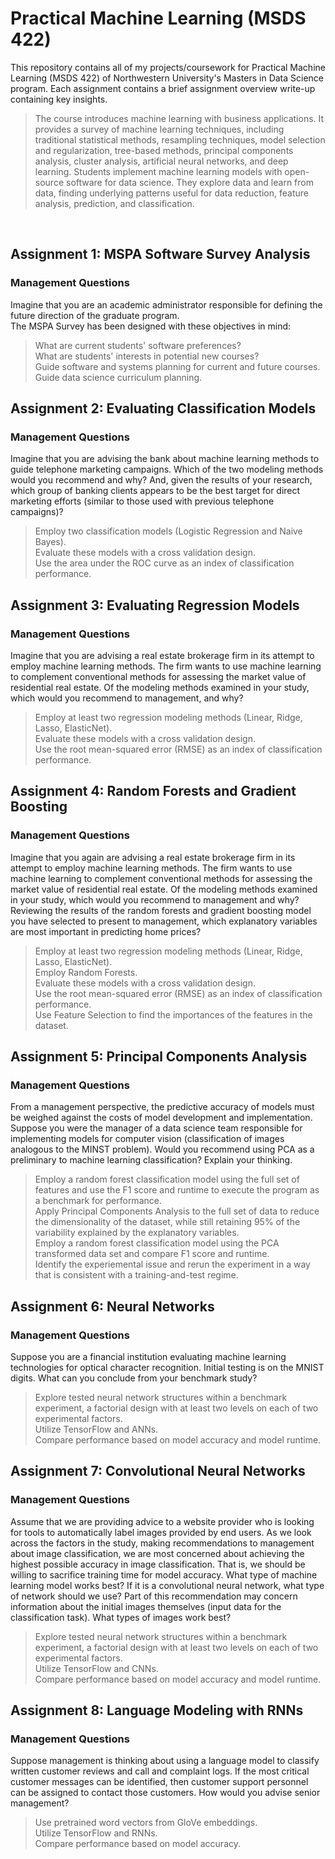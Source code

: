 # Practical Machine Learning (MSDS 422)
This repository contains all of my projects/coursework for Practical Machine Learning (MSDS 422) of Northwestern University's Masters in Data Science program. 
Each assignment contains a brief assignment overview write-up containing key insights.
>The course introduces machine learning with business applications. It provides a survey of machine learning techniques, including traditional statistical methods, resampling techniques, model selection and regularization, tree-based methods, principal components analysis, cluster analysis, artificial neural networks, and deep learning. Students implement machine learning models with open-source software for data science. They explore data and learn from data, finding underlying patterns useful for data reduction, feature analysis, prediction, and classification.
<br>

## Assignment 1: MSPA Software Survey Analysis
### Management Questions
Imagine that you are an academic administrator responsible for defining the future direction of the graduate program. <br>
The MSPA Survey has been designed with these objectives in mind:<br>
>What are current students' software preferences? <br>
What are students' interests in potential new courses? <br>
Guide software and systems planning for current and future courses. <br>
Guide data science curriculum planning.

## Assignment 2: Evaluating Classification Models
### Management Questions
Imagine that you are advising the bank about machine learning methods to guide telephone marketing campaigns. Which of the two modeling methods would you recommend and why? And, given the results of your research, which group of banking clients appears to be the best target for direct marketing efforts (similar to those used with previous telephone campaigns)? <br>
> Employ two classification models (Logistic Regression and Naive Bayes).<br>
> Evaluate these models with a cross validation design.<br>
> Use the area under the ROC curve as an index of classification performance.<br>

## Assignment 3: Evaluating Regression Models
### Management Questions
Imagine that you are advising a real estate brokerage firm in its attempt to employ machine learning methods. The firm wants to use machine learning to complement conventional methods for assessing the market value of residential real estate. Of the modeling methods examined in your study, which would you recommend to management, and why? <br>
> Employ at least two regression modeling methods (Linear, Ridge, Lasso, ElasticNet). <br>
> Evaluate these models with a cross validation design.<br>
> Use the root mean-squared error (RMSE) as an index of classification performance.<br>

## Assignment 4: Random Forests and Gradient Boosting
### Management Questions
Imagine that you again are advising a real estate brokerage firm in its attempt to employ machine learning methods. The firm wants to use machine learning to complement conventional methods for assessing the market value of residential real estate. Of the modeling methods examined in your study, which would you recommend to management and why? Reviewing the results of the random forests and gradient boosting model you have selected to present to management, which explanatory variables are most important in predicting home prices? <br>
> Employ at least two regression modeling methods (Linear, Ridge, Lasso, ElasticNet). <br>
> Employ Random Forests. <br>
> Evaluate these models with a cross validation design.<br>
> Use the root mean-squared error (RMSE) as an index of classification performance.<br>
> Use Feature Selection to find the importances of the features in the dataset.<br>

## Assignment 5: Principal Components Analysis
### Management Questions
From a management perspective, the predictive accuracy of models must be weighed against the costs of model development and implementation. Suppose you were the manager of a data science team responsible for implementing models for computer vision (classification of images analogous to the MINST problem). Would you recommend using PCA as a preliminary to machine learning classification? Explain your thinking. <br>
> Employ a random forest classification model using the full set of features and use the F1 score and runtime to execute the program as a benchmark for performance.<br>
> Apply Principal Components Analysis to the full set of data to reduce the dimensionality of the dataset, while still retaining 95% of the variability explained by the explanatory variables.<br>
> Employ a random forest classification model using the PCA transformed data set and compare F1 score and runtime.<br>
> Identify the experiemental issue and rerun the experiment in a way that is consistent with a training-and-test regime.<br>

## Assignment 6: Neural Networks
### Management Questions
Suppose you are a financial institution evaluating machine learning technologies for optical character recognition. Initial testing is on the MNIST digits. What can you conclude from your benchmark study?<br>
> Explore tested neural network structures within a benchmark experiment, a factorial design with at least two levels on each of two experimental factors.<br>
> Utilize TensorFlow and ANNs.<br>
> Compare performance based on model accuracy and model runtime.<br>

## Assignment 7: Convolutional Neural Networks
### Management Questions
Assume that we are providing advice to a website provider who is looking for tools to automatically label images provided by end users. As we look across the factors in the study, making recommendations to management about image classification, we are most concerned about achieving the highest possible accuracy in image classification. That is, we should be willing to sacrifice training time for model accuracy. What type of machine learning model works best? If it is a convolutional neural network, what type of network should we use? Part of this recommendation may concern information about the initial images themselves (input data for the classification task). What types of images work best?<br>
> Explore tested neural network structures within a benchmark experiment, a factorial design with at least two levels on each of two experimental factors.<br>
> Utilize TensorFlow and CNNs.<br>
> Compare performance based on model accuracy and model runtime.<br>

## Assignment 8: Language Modeling with RNNs
### Management Questions
Suppose management is thinking about using a language model to classify written customer reviews and call and complaint logs. If the most critical customer messages can be identified, then customer support personnel can be assigned to contact those customers. How would you advise senior management? <br>
> Use pretrained word vectors from GloVe embeddings.<br>
> Utilize TensorFlow and RNNs.<br>
> Compare performance based on model accuracy.<br>
